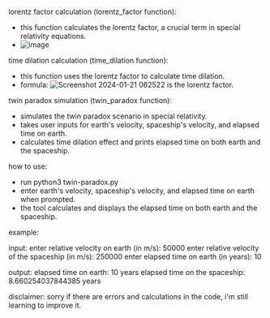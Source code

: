 lorentz factor calculation (lorentz_factor function):
   - this function calculates the lorentz factor, a crucial term in special relativity equations.
   - ![image](https://github.com/danielstevanusp/Twin-Paradox/assets/157248078/cc915cb3-7481-4e02-b644-b4cee7fc49e6)

time dilation calculation (time_dilation function):
   - this function uses the lorentz factor to calculate time dilation.
   - formula: ![Screenshot 2024-01-21 062522](https://github.com/danielstevanusp/Twin-Paradox/assets/157248078/72439fc1-40b4-4660-b2a2-07232e11a63f) is the lorentz factor.

twin paradox simulation (twin_paradox function):
   - simulates the twin paradox scenario in special relativity.
   - takes user inputs for earth's velocity, spaceship's velocity, and elapsed time on earth.
   - calculates time dilation effect and prints elapsed time on both earth and the spaceship.

how to use:
   - run python3 twin-paradox.py
   - enter earth's velocity, spaceship's velocity, and elapsed time on earth when prompted.
   - the tool calculates and displays the elapsed time on both earth and the spaceship.

example:
   
   input:
   enter relative velocity on earth (in m/s): 50000
   enter relative velocity of the spaceship (in m/s): 250000
   enter elapsed time on earth (in years): 10

   output:
   elapsed time on earth: 10 years
   elapsed time on the spaceship: 8.660254037844385 years

disclaimer: sorry if there are errors and calculations in the code, i'm still learning to improve it.
